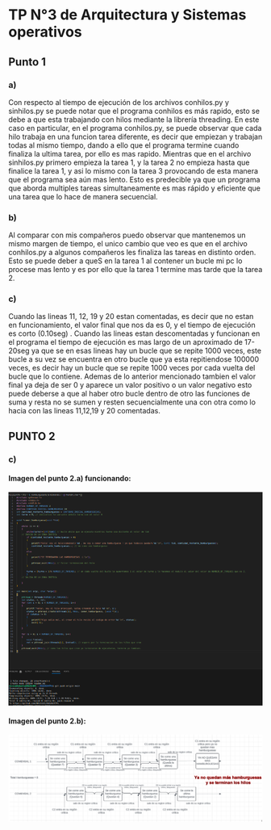 # TP N°3 de Arquitectura y Sistemas operativos

## Punto 1

### a)

Con respecto al tiempo de ejecución de los archivos conhilos.py y sinhilos.py se puede notar que el programa conhilos es más rapido, esto se debe a que esta trabajando con hilos mediante la librería threading. En este caso en particular, en el programa conhilos.py, se puede observar que cada hilo trabaja en una funcion tarea diferente, es decir que empiezan y trabajan todas al mismo tiempo, dando a ello que el programa termine cuando finaliza la ultima tarea, por ello es mas rapido. Mientras que en el archivo sinhilos.py primero empieza la tarea 1, y la tarea 2 no empieza hasta que finalice la tarea 1, y asi lo mismo con la tarea 3 provocando de esta manera que el programa sea aún mas lento.
Esto es predecible ya que un programa que aborda multiples tareas simultaneamente es mas rápido y eficiente que una tarea que lo hace de manera secuencial.

### b)

Al comparar con mis compañeros puedo observar que mantenemos un mismo margen de tiempo, el unico cambio que veo es que en el archivo conhilos.py a algunos compañeros les finaliza las tareas en distinto orden.
Esto se puede deber a queS en la tarea 1 al contener un bucle mi pc lo procese mas lento y es por ello que la tarea 1 termine mas tarde que la tarea 2.

### c)
Cuando las lineas 11, 12, 19 y 20 estan comentadas, es decir que no estan en funcionamiento, el valor final que nos da es 0, y el tiempo de ejecución es corto (0.10seg) . Cuando las lineas estan descomentadas y funcionan en el programa el tiempo de ejecución es mas largo de un aproximado de 17-20seg ya que se en esas lineas hay un bucle que se repite 1000 veces, este bucle a su vez se encuentra en otro bucle que ya esta repitiendose 100000 veces, es decir hay un bucle que se repite 1000 veces por cada vuelta del bucle que lo contiene. Ademas de lo anterior mencionado tambien el valor final ya deja de ser 0 y aparece un valor positivo o un valor negativo esto puede deberse a que al haber otro bucle dentro de otro las funciones de suma y resta no se sumen y resten secuencialmente una con otra como lo hacia con las lineas 11,12,19 y 20 comentadas.

## PUNTO 2

### c)

#### Imagen del punto 2.a) funcionando: 

![Punto2aOK](https://github.com/NACXIIX/ASO2024TPs/blob/main/IMAGENES/puntoA_funcionando.png)

#### Imagen del punto 2.b):

![Punto2bOK](https://github.com/NACXIIX/ASO2024TPs/blob/main/IMAGENES/grafico_comensales.png)